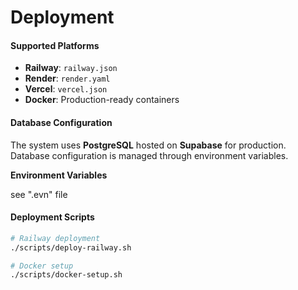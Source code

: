 # Deployment

#### Supported Platforms

* **Railway**: `railway.json`
* **Render**: `render.yaml`
* **Vercel**: `vercel.json`
* **Docker**: Production-ready containers

#### Database Configuration

The system uses **PostgreSQL** hosted on **Supabase** for production. Database configuration is managed through environment variables.

**Environment Variables**

see ".evn" file

#### Deployment Scripts

```bash
# Railway deployment
./scripts/deploy-railway.sh

# Docker setup
./scripts/docker-setup.sh
```
